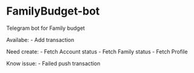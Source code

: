 # FamilyBudget-bot
Telegram bot for Family budget

Availabe:
    - Add transaction

Need create:
    - Fetch Account status
    - Fetch Family status
    - Fetch Profile

Know issue:
    - Failed push transaction